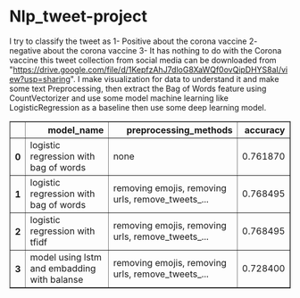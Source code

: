 # Nlp_tweet-project
I try to classify the tweet as 
1- Positive about the corona vaccine 
2- negative  about the corona vaccine 
3- It has nothing to do with the Corona vaccine
this tweet collection from social media can be downloaded from "https://drive.google.com/file/d/1KepfzAhJ7dloG8XaWQf0ovQipDHYS8aI/view?usp=sharing".
I make visualization for data to understand it and make some text Preprocessing, then extract the Bag of Words feature using CountVectorizer and use some model machine learning like LogisticRegression as a baseline then use some deep learning model.
<table border="1" class="dataframe">
  <thead>
    <tr style="text-align: right;">
      <th></th>
      <th>model_name</th>
      <th>preprocessing_methods</th>
      <th>accuracy</th>
    </tr>
  </thead>
  <tbody>
    <tr>
      <th>0</th>
      <td>logistic regression with bag of words</td>
      <td>none</td>
      <td>0.761870</td>
    </tr>
    <tr>
      <th>1</th>
      <td>logistic regression with bag of words</td>
      <td>removing emojis, removing urls, remove_tweets_...</td>
      <td>0.768495</td>
    </tr>
    <tr>
      <th>2</th>
      <td>logistic regression with tfidf</td>
      <td>removing emojis, removing urls, remove_tweets_...</td>
      <td>0.768495</td>
    </tr>
    <tr>
      <th>3</th>
      <td>model using lstm and embadding with balanse</td>
      <td>removing emojis, removing urls, remove_tweets_...</td>
      <td>0.728400</td>
    </tr>
  </tbody>
</table>
